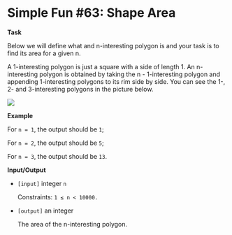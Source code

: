 # Simple Fun #63: Shape Area

**Task**

Below we will define what and n-interesting polygon is and your task is to find its area for a given n.

A 1-interesting polygon is just a square with a side of length 1. An n-interesting polygon is obtained by taking the n -
1-interesting polygon and appending 1-interesting polygons to its rim side by side. You can see the 1-, 2- and
3-interesting polygons in the picture below.

![](https://files.gitter.im/myjinxin2015/Gwsw/blob)

**Example**

For `n = 1`, the output should be `1`;

For `n = 2`, the output should be `5`;

For `n = 3`, the output should be `13`.

**Input/Output**

- `[input]` integer `n`

  Constraints: `1 ≤ n < 10000.`

- `[output]` an integer

  The area of the n-interesting polygon.
